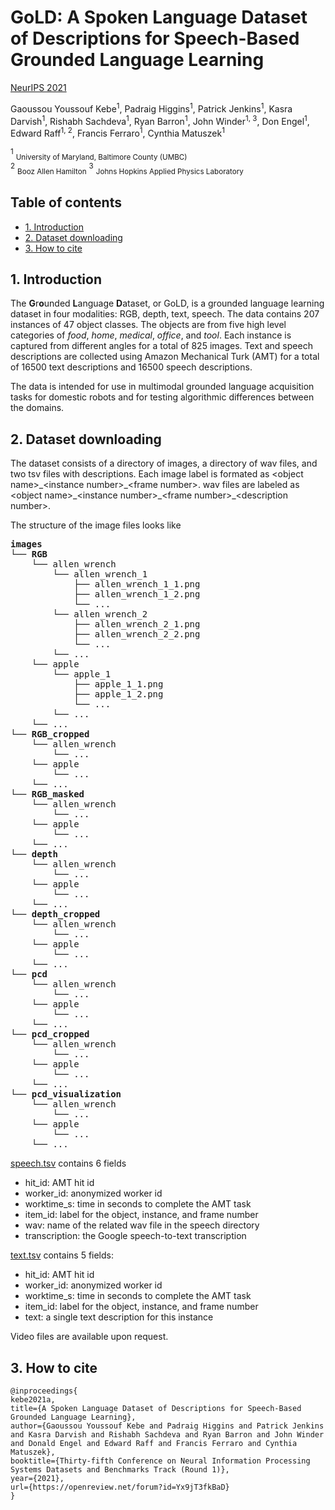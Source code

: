 # GoLD: A Spoken Language Dataset of Descriptions for Speech-Based Grounded Language Learning

[NeurIPS 2021](https://openreview.net/pdf?id=Yx9jT3fkBaD)

Gaoussou Youssouf Kebe<sup>1</sup>, Padraig Higgins<sup>1</sup>, Patrick Jenkins<sup>1</sup>, Kasra Darvish<sup>1</sup>, Rishabh Sachdeva<sup>1</sup>, Ryan Barron<sup>1</sup>, John Winder<sup>1, 3</sup>, Don Engel<sup>1</sup>, Edward Raff<sup>1, 2</sup>, Francis Ferraro<sup>1</sup>, Cynthia Matuszek<sup>1</sup>

<sup>1</sup> <sub>University of Maryland, Baltimore County (UMBC)</sub>  
<sup>2</sup> <sub>Booz Allen Hamilton</sub>
<sup>3</sup> <sub>Johns Hopkins Applied Physics Laboratory</sub>

## Table of contents 

* [1. Introduction](#1-introduction)
* [2. Dataset downloading](#2-dataset-downloading)
* [3. How to cite](#3-how-to-cite)

## 1. Introduction

The **G**r**o**unded **L**anguage **D**ataset, or GoLD, is a grounded language learning dataset in four modalities: RGB, depth, text, speech. The data contains 207 instances of 47 object classes. The objects are from five high level categories of _food_, _home_, _medical_, _office_, and _tool_. Each instance is captured from different angles for a total of 825 images. Text and speech descriptions are collected using Amazon Mechanical Turk (AMT) for a total of 16500 text descriptions and 16500 speech descriptions.

The data is intended for use in multimodal grounded language acquisition tasks for domestic robots and for testing algorithmic differences between the domains.

## 2. Dataset downloading

The dataset consists of a directory of images, a directory of wav files, and two tsv files with descriptions. Each image label is formated as \<object name\>\_\<instance number\>\_\<frame number\>. wav files are labeled as \<object name\>\_\<instance number\>\_\<frame number\>\_\<description number\>.

The structure of the image files looks like
<pre>
<b>images</b>
└── <b>RGB</b>
    └── allen_wrench
        └── allen_wrench_1
            ├── allen_wrench_1_1.png
            ├── allen_wrench_1_2.png
            └── ...
        └── allen_wrench_2
            ├── allen_wrench_2_1.png
            ├── allen_wrench_2_2.png
            └── ...
        └── ...
    └── apple
        └── apple_1
            ├── apple_1_1.png
            ├── apple_1_2.png
            └── ...
        └── ...
    └── ...
└── <b>RGB_cropped</b>
    └── allen_wrench
        └── ...
    └── apple
        └── ...
    └── ...
└── <b>RGB_masked</b>
    └── allen_wrench
        └── ...
    └── apple
        └── ...
    └── ...
└── <b>depth</b>
    └── allen_wrench
        └── ...
    └── apple
        └── ...
    └── ...
└── <b>depth_cropped</b>
    └── allen_wrench
        └── ...
    └── apple
        └── ...
    └── ...
└── <b>pcd</b>
    └── allen_wrench
        └── ...
    └── apple
        └── ...
    └── ...
└── <b>pcd_cropped</b>
    └── allen_wrench
        └── ...
    └── apple
        └── ...
    └── ...
└── <b>pcd_visualization</b>
    └── allen_wrench
        └── ...
    └── apple
        └── ...
    └── ...
</pre>

[speech.tsv](speech.tsv) contains 6 fields
- hit_id: AMT hit id
- worker_id: anonymized worker id
- worktime_s: time in seconds to complete the AMT task
- item_id: label for the object, instance, and frame number
- wav: name of the related wav file in the speech directory
- transcription: the Google speech-to-text transcription

[text.tsv](text.tsv) contains 5 fields:
- hit_id: AMT hit id
- worker_id: anonymized worker id
- worktime_s: time in seconds to complete the AMT task
- item_id: label for the object, instance, and frame number
- text: a single text description for this instance

Video files are available upon request.

## 3. How to cite
```
@inproceedings{
kebe2021a,
title={A Spoken Language Dataset of Descriptions for Speech-Based Grounded Language Learning},
author={Gaoussou Youssouf Kebe and Padraig Higgins and Patrick Jenkins and Kasra Darvish and Rishabh Sachdeva and Ryan Barron and John Winder and Donald Engel and Edward Raff and Francis Ferraro and Cynthia Matuszek},
booktitle={Thirty-fifth Conference on Neural Information Processing Systems Datasets and Benchmarks Track (Round 1)},
year={2021},
url={https://openreview.net/forum?id=Yx9jT3fkBaD}
}
```
